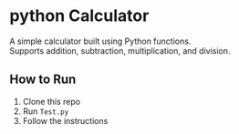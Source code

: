 # python Calculator

A simple calculator built using Python functions.  
Supports addition, subtraction, multiplication, and division.  

## How to Run
1. Clone this repo
2. Run `Test.py`
3. Follow the instructions

